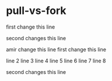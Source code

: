 # pull-vs-fork

first change this line

second changes this line

amir change this line
first change this line

line 2
line 3
line 4
line 5
line 6
line 7
line 8

second changes this line